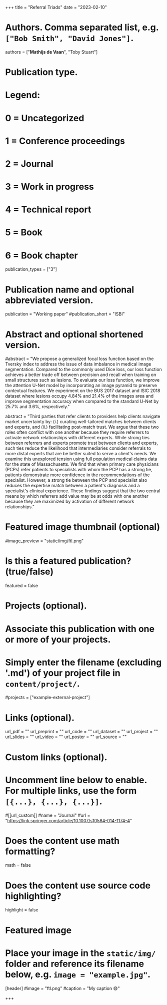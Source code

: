 +++
title = "Referral Triads"
date = "2023-02-10"

# Authors. Comma separated list, e.g. `["Bob Smith", "David Jones"]`.

authors = ["**Mathijs de Vaan**", "Toby Stuart"]

# Publication type.
# Legend:
# 0 = Uncategorized
# 1 = Conference proceedings
# 2 = Journal
# 3 = Work in progress
# 4 = Technical report
# 5 = Book
# 6 = Book chapter
publication_types = ["3"]

# Publication name and optional abbreviated version.
publication = "Working paper"
#publication_short = "ISBI"

# Abstract and optional shortened version.

#abstract = "We propose a generalized focal loss function based on the Tversky index to address the issue of data imbalance in medical image segmentation. Compared to the commonly used Dice loss, our loss function achieves a better trade off between precision and recall when training on small structures such as lesions. To evaluate our loss function, we improve the attention U-Net model by incorporating an image pyramid to preserve contextual features. We experiment on the BUS 2017 dataset and ISIC 2018 dataset where lesions occupy 4.84% and 21.4% of the images area and improve segmentation accuracy when compared to the standard U-Net by 25.7% and 3.6%, respectively."

abstract = "Third parties that refer clients to providers help clients navigate market uncertainty by: (i.) curating well-tailored matches between clients and experts, and (ii.) facilitating post-match trust. We argue that these two roles often conflict with one another because they require referrers to activate network relationships with different experts. While strong ties between referrers and experts promote trust between clients and experts, such ties reduce the likelihood that intermediaries consider referrals to more distal experts that are be better suited to serve a client's needs. We examine this unexplored tension using full population medical claims data for the state of Massachusetts. We find that when primary care physicians (PCPs) refer patients to specialists with whom the PCP has a strong tie, patients demonstrate more confidence in the recommendations of the specialist. However, a strong tie between the PCP and specialist also reduces the expertise match between a patient's diagnosis and a specialist's clinical experience. These findings suggest that the two central means by which referrers add value may be at odds with one another because they are maximized by activation of different network relationships."

# Featured image thumbnail (optional)
#image_preview = "static/img/ftl.png"

# Is this a featured publication? (true/false)
featured = false

# Projects (optional).
#   Associate this publication with one or more of your projects.
#   Simply enter the filename (excluding '.md') of your project file in `content/project/`.
#projects = ["example-external-project"]

# Links (optional).
url_pdf = ""
url_preprint = ""
url_code = ""
url_dataset = ""
url_project = ""
url_slides = ""
url_video = ""
url_poster = ""
url_source = ""

# Custom links (optional).
#   Uncomment line below to enable. For multiple links, use the form `[{...}, {...}, {...}]`.
#[[url_custom]]
#name = "Journal"
#url = "https://link.springer.com/article/10.1007/s10584-014-1174-4"

# Does the content use math formatting?
math = false

# Does the content use source code highlighting?
highlight = false
  
# Featured image
# Place your image in the `static/img/` folder and reference its filename below, e.g. `image = "example.jpg"`.
[header]
#image = "ftl.png"
#caption = "My caption :smile:"

+++
